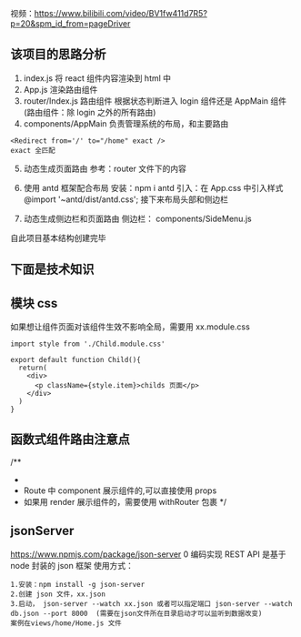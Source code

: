 视频：https://www.bilibili.com/video/BV1fw411d7R5?p=20&spm_id_from=pageDriver

## 该项目的思路分析

1. index.js 将 react 组件内容渲染到 html 中
2. App.js 渲染路由组件
3. router/Index.js 路由组件
   根据状态判断进入 login 组件还是 AppMain 组件(路由组件：除 login 之外的所有路由)
4. components/AppMain
   负责管理系统的布局，和主要路由

```
<Redirect from='/' to="/home" exact />
exact 全匹配
```

5. 动态生成页面路由
   参考：router 文件下的内容

6. 使用 antd 框架配合布局
   安装：npm i antd
   引入：在 App.css 中引入样式 @import '~antd/dist/antd.css';
   接下来布局头部和侧边栏

7. 动态生成侧边栏和页面路由
   侧边栏： components/SideMenu.js

自此项目基本结构创建完毕

## 下面是技术知识

## 模块 css

如果想让组件页面对该组件生效不影响全局，需要用
xx.module.css

```
import style from './Child.module.css'

export default function Child(){
  return(
    <div>
      <p className={style.item}>childs 页面</p>
    </div>
  )
}
```

## 函数式组件路由注意点

/\*\*

- <Route path="/login" component={Login} />
- Route 中 component 展示组件的,可以直接使用 props
- 如果用 render 展示组件的，需要使用 withRouter 包裹
  \*/

## jsonServer

https://www.npmjs.com/package/json-server
0 编码实现 REST API
是基于 node 封装的 json 框架
使用方式：

```
1.安装：npm install -g json-server
2.创建 json 文件，xx.json
3.启动， json-server --watch xx.json 或者可以指定端口 json-server --watch db.json --port 8000  (需要在json文件所在目录启动才可以监听到数据改变)
案例在views/home/Home.js 文件

```
